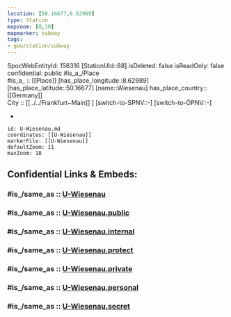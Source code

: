 ```yaml
---
location: [50.16677,8.62989] 
type: Station 
mapzoom: [8,18] 
mapmarker: subway 
tags:
- geo/station/subway
---
```

SpocWebEntityId: 156316
[StationUId::88] 
isDeleted: false
isReadOnly: false
confidential: public
#is_a_/Place  
#is_a_ :: [[Place]] 
[has_place_longitude::8.62989] 
[has_place_latitude::50.16677] 
[name::Wiesenau] 
has_place_country:: [[Germany]]  
City :: [[../../Frankfurt~Main]] ] 
[switch-to-SPNV::-] 
[switch-to-ÖPNV::-] 

-

```leaflet
id: U-Wiesenau.md
coordinates: [[U-Wiesenau]] 
markerFile: [[U-Wiesenau]] 
defaultZoom: 11 
maxZoom: 18
```


## Confidential Links & Embeds: 

### #is_/same_as :: [U-Wiesenau](/_Standards/Earth/Continent/Europe/Europe~Central/Germany/Germany~West/Hessen/counties~Hessen/Frankfurt~Main/Stations-FFM~U/U-Wiesenau.md) 

### #is_/same_as :: [U-Wiesenau.public](/_public/Earth/Continent/Europe/Europe~Central/Germany/Germany~West/Hessen/counties~Hessen/Frankfurt~Main/Stations-FFM~U/U-Wiesenau.public.md) 

### #is_/same_as :: [U-Wiesenau.internal](/_internal/Earth/Continent/Europe/Europe~Central/Germany/Germany~West/Hessen/counties~Hessen/Frankfurt~Main/Stations-FFM~U/U-Wiesenau.internal.md) 

### #is_/same_as :: [U-Wiesenau.protect](/_protect/Earth/Continent/Europe/Europe~Central/Germany/Germany~West/Hessen/counties~Hessen/Frankfurt~Main/Stations-FFM~U/U-Wiesenau.protect.md) 

### #is_/same_as :: [U-Wiesenau.private](/_private/Earth/Continent/Europe/Europe~Central/Germany/Germany~West/Hessen/counties~Hessen/Frankfurt~Main/Stations-FFM~U/U-Wiesenau.private.md) 

### #is_/same_as :: [U-Wiesenau.personal](/_personal/Earth/Continent/Europe/Europe~Central/Germany/Germany~West/Hessen/counties~Hessen/Frankfurt~Main/Stations-FFM~U/U-Wiesenau.personal.md) 

### #is_/same_as :: [U-Wiesenau.secret](/_secret/Earth/Continent/Europe/Europe~Central/Germany/Germany~West/Hessen/counties~Hessen/Frankfurt~Main/Stations-FFM~U/U-Wiesenau.secret.md)

